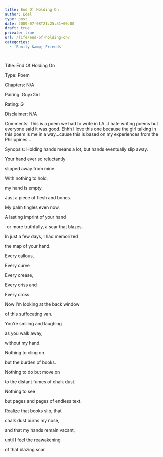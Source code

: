 ```yaml
---
title: End Of Holding On
author: Edel
type: post
date: 2009-07-08T21:25:51+00:00
draft: true
private: true
url: /life/end-of-holding-on/
categories:
  - 'Family &amp; Friends'

---
```

Title: End Of Holding On
  
Type: Poem
  
Chapters: N/A
  
Pairing: GuyxGirl
  
Rating: G
  
Disclaimer: N/A
  
Comments: This is a poem we had to write in LA...I hate writing poems but everyone said it was good. Ehhh I love this one because the girl talking in this poem is me in a way...cause this is based on my experiences from the Philippines...
  
Synopsis: Holding hands means a lot, but hands eventually slip away.

Your hand ever so reluctantly
  
slipped away from mine.

With nothing to hold,
  
my hand is empty.
  
Just a piece of flesh and bones.

My palm tingles even now.
  
A lasting imprint of your hand
  
-or more truthfully, a scar that blazes.

In just a few days, I had memorized
  
the map of your hand.

Every callous,
  
Every curve
  
Every crease,
  
Every criss and
  
Every cross.

Now I’m looking at the back window
  
of this suffocating van.

You’re smiling and laughing
  
as you walk away,
  
without my hand.

Nothing to cling on
  
but the burden of books.

Nothing to do but move on
  
to the distant fumes of chalk dust.

Nothing to see
  
but pages and pages of endless text.

Realize that books slip, that
  
chalk dust burns my nose,

and that my hands remain vacant,
  
until I feel the reawakening
  
of that blazing scar.


